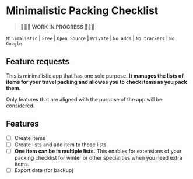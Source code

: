 # Minimalistic Packing Checklist

> **👷👷👷 WORK IN PROGRESS 👷👷👷**

`Minimalistic` | `Free` | `Open Source` | `Private` | `No adds` | `No trackers` | `No Google`

## Feature requests

This is minimalistic app that has one sole purpose. **It manages the lists of items for your travel packing and allowes you to check items as you pack them.**

Only features that are aligned with the purpose of the app will be considered.

## Features

- [ ] Create items
- [ ] Create lists and add item to those lists. 
- [ ] **One item can be in multiple lists.** This enables for extensions of your packing checklist for winter or other specialities when you need extra items.
- [ ] Export data (for backup)
